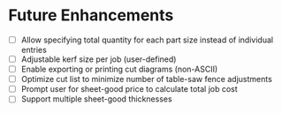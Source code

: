 # Future Enhancements
- [ ] Allow specifying total quantity for each part size instead of individual entries
- [ ] Adjustable kerf size per job (user-defined)
- [ ] Enable exporting or printing cut diagrams (non-ASCII)
- [ ] Optimize cut list to minimize number of table-saw fence adjustments
- [ ] Prompt user for sheet-good price to calculate total job cost
- [ ] Support multiple sheet-good thicknesses